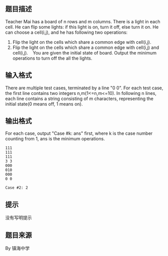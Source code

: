 


## 题目描述
Teacher Mai has a board of n rows and m columns. There is a light in each cell.
He can flip some lights: if this light is on, turn it off, else turn it on.
He can choose a cell(i,j), and he has following two operations:
1. Flip the light on the cells which share a common edge with cell(i,j).
2. Flip the light on the cells which share a common edge with cell(i,j) and cell(i,j).
  
You are given the initial state of board. Output the minimum operations to turn off the all the lights.
## 输入格式
There are multiple test cases, terminated by a line "0 0".
For each test case, the first line contains two integers n,m(1<=n,m<=10).
In following n lines, each line contains a string consisting of m characters, representing the initial state(0 means off, 1 means on).
## 输出格式
For each case, output "Case #k: ans" first, where k is the case number counting from 1, ans is the minimum operations.

```input13 3
111
111
111
3 3
000
010
000
0 0

```

```output1Case #1: 3
Case #2: 2
```

## 提示
没有写明提示
## 题目来源
By 镇海中学


